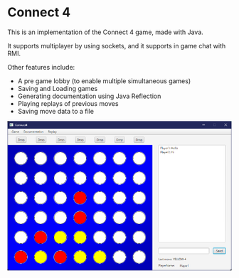 # Connect 4

This is an implementation of the Connect 4 game, made with Java.

It supports multiplayer by using sockets, and it supports in game chat with RMI.

Other features include:
  - A pre game lobby (to enable multiple simultaneous games)
  - Saving and Loading games
  - Generating documentation using Java Reflection
  - Playing replays of previous moves
  - Saving move data to a file

![connect4](https://github.com/tova98/connect4/blob/main/images/connect4.png?raw=true)
